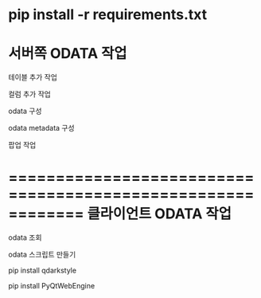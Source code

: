  pip install -r requirements.txt
============================================================    
서버쪽 ODATA   작업
============================================================ 
 테이블 추가 작업

 컬럼 추가 작업

 odata 구성 

 odata metadata 구성 
 
 팝업 작업 

============================================================
클라이언트  ODATA  작업
============================================================
 odata 조회

 odata 스크립트 만들기 


pip install qdarkstyle


pip install PyQtWebEngine
